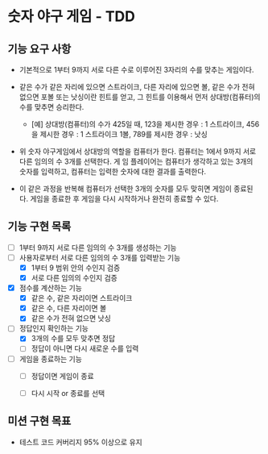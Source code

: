 # 숫자 야구 게임 - TDD

## 기능 요구 사항

- 기본적으로 1부터 9까지 서로 다른 수로 이루어진 3자리의 수를 맞추는 게임이다.

- 같은 수가 같은 자리에 있으면 스트라이크, 다른 자리에 있으면 볼, 같은 수가 전혀 없으면 포볼 또는 낫싱이란 힌트를 얻고, 그 힌트를 이용해서 먼저 상대방(컴퓨터)의 수를 맞추면 승리한다.
  - [예] 상대방(컴퓨터)의 수가 425일 때, 123을 제시한 경우 : 1 스트라이크, 456을 제시한 경우 : 1 스트라이크 1볼, 789를 제시한 경우 : 낫싱

- 위 숫자 야구게임에서 상대방의 역할을 컴퓨터가 한다. 컴퓨터는 1에서 9까지 서로 다른 임의의 수 3개를 선택한다. 게 임 플레이어는 컴퓨터가 생각하고 있는 3개의 숫자를 입력하고, 컴퓨터는 입력한 숫자에 대한 결과를 출력한다.

- 이 같은 과정을 반복해 컴퓨터가 선택한 3개의 숫자를 모두 맞히면 게임이 종료된다. 게임을 종료한 후 게임을 다시 시작하거나 완전히 종료할 수 있다.



## 기능 구현 목록

- [ ] 1부터 9까지 서로 다른 임의의 수 3개를 생성하는 기능
- [ ] 사용자로부터 서로 다른 임의의 수 3개를 입력받는 기능
  - [x] 1부터 9 범위 안의 수인지 검증
  - [x] 서로 다른 임의의 수인지 검증

- [x] 점수를 계산하는 기능
  - [x] 같은 수, 같은 자리이면 스트라이크
  - [x] 같은 수, 다른 자리이면 볼
  - [x] 같은 수가 전혀 없으면 낫싱
- [ ] 정답인지 확인하는 기능
  - [x] 3개의 수를 모두 맞추면 정답
  - [ ] 정답이 아니면 다시 새로운 수를 입력
- [ ] 게임을 종료하는 기능
  - [ ] 정답이면 게임이 종료
  - [ ] 다시 시작 or 종료를 선택



## 미션 구현 목표

- 테스트 코드 커버리지 95% 이상으로 유지